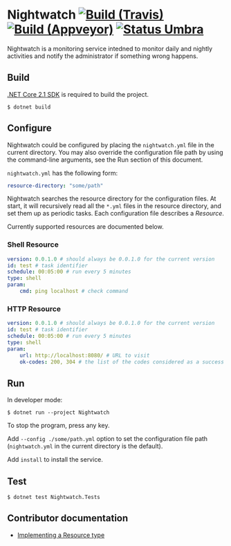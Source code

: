 Nightwatch [![Build (Travis)][badge-travis]][build-travis] [![Build (Appveyor)][badge-appveyor]][build-appveyor] [![Status Umbra][status-umbra]][andivionian-status-classifier]
==========

Nightwatch is a monitoring service intedned to monitor daily and nightly
activities and notify the administrator if something wrong happens.

Build
-----

[.NET Core 2.1 SDK][net-core-sdk] is required to build the project.

```console
$ dotnet build
```

Configure
---------

Nightwatch could be configured by placing the `nightwatch.yml` file in the
current directory. You may also override the configuration file path by using
the command-line arguments, see the Run section of this document.

`nightwatch.yml` has the following form:

```yaml
resource-directory: "some/path"
```

Nightwatch searches the resource directory for the configuration files. At
start, it will recursively read all the `*.yml` files in the resource
directory, and set them up as periodic tasks. Each configuration file describes
a _Resource_.

Currently supported resources are documented below.

### Shell Resource

```yaml
version: 0.0.1.0 # should always be 0.0.1.0 for the current version
id: test # task identifier
schedule: 00:05:00 # run every 5 minutes
type: shell
param:
    cmd: ping localhost # check command
```

### HTTP Resource

```yaml
version: 0.0.1.0 # should always be 0.0.1.0 for the current version
id: test # task identifier
schedule: 00:05:00 # run every 5 minutes
type: shell
param:
    url: http://localhost:8080/ # URL to visit
    ok-codes: 200, 304 # the list of the codes considered as a success
```

Run
---

In developer mode:

```console
$ dotnet run --project Nightwatch
```

To stop the program, press any key.

Add `--config ./some/path.yml` option to set the configuration file path
(`nightwatch.yml` in the current directory is the default).

Add `install` to install the service.

Test
----

```console
$ dotnet test Nightwatch.Tests
```

Contributor documentation
-------------------------

- [Implementing a Resource type][implementing-a-resource-type]

[implementing-a-resource-type]: docs/implementing-a-resource-type.md

[andivionian-status-classifier]: https://github.com/ForNeVeR/andivionian-status-classifier#status-umbra-
[build-appveyor]: https://ci.appveyor.com/project/ForNeVeR/nightwatch/branch/master
[build-travis]: https://travis-ci.org/ForNeVeR/nightwatch
[net-core-sdk]: https://www.microsoft.com/net/download/core#/sdk

[badge-appveyor]: https://ci.appveyor.com/api/projects/status/6a2fla8atl7x0nhn/branch/master?svg=true
[badge-travis]: https://travis-ci.org/ForNeVeR/nightwatch.svg?branch=master
[status-umbra]: https://img.shields.io/badge/status-umbra-red.svg
